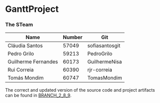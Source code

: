 # GanttProject

### The STeam

**Name** | **Number** | **Git**
--- | --- | ---
Cláudia Santos | 57049 | sofiasantosgit
Pedro Grilo | 59213 | PedroGrilo
Guilherme Fernandes | 60173 | GuilhermeNisa
Rui Correia | 60390 | rjr-correia
Tomás Mondim | 60747 | TomasMondim

The correct and updated version of the source code and project artifacts can be found in [BRANCH_2_8_9](https://github.com/sofiasantosgit/SE2223_57049_59213_60173_60390_60747/tree/BRANCH_2_8_9).
